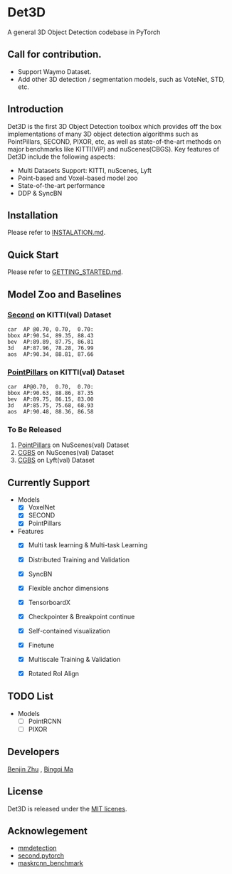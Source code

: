 # Det3D

A general 3D Object Detection codebase in PyTorch

## Call for contribution.
* Support Waymo Dataset.
* Add other 3D detection / segmentation models, such as VoteNet, STD, etc.

## Introduction

Det3D is the first 3D Object Detection toolbox which provides off the box implementations of many 3D object detection algorithms such as PointPillars, SECOND, PIXOR, etc, as well as state-of-the-art methods on major benchmarks like KITTI(ViP) and nuScenes(CBGS). Key features of Det3D include the following aspects:

* Multi Datasets Support: KITTI, nuScenes, Lyft
* Point-based and Voxel-based model zoo
* State-of-the-art performance
* DDP & SyncBN


## Installation

Please refer to [INSTALATION.md](INSTALLATION.md).

## Quick Start

Please refer to [GETTING_STARTED.md](GETTING_STARTED.md).

## Model Zoo and Baselines

### [Second](examples/second/configs/kitti_car_vfev3_spmiddlefhd_rpn1_mghead_syncbn.py) on KITTI(val) Dataset

```
car  AP @0.70, 0.70,  0.70:
bbox AP:90.54, 89.35, 88.43
bev  AP:89.89, 87.75, 86.81
3d   AP:87.96, 78.28, 76.99
aos  AP:90.34, 88.81, 87.66
```

### [PointPillars](examples/point_pillars/configs/kitti_point_pillars_mghead_syncbn.py) on KITTI(val) Dataset

```	
car  AP@0.70,  0.70,  0.70:
bbox AP:90.63, 88.86, 87.35
bev  AP:89.75, 86.15, 83.00
3d   AP:85.75, 75.68, 68.93
aos  AP:90.48, 88.36, 86.58
```

### To Be Released

1. [PointPillars](examples/point_pillars/configs/nusc_all_point_pillars_mghead_syncbn.py) on NuScenes(val) Dataset
2. [CGBS](examples/cbgs/configs/nusc_all_vfev3_spmiddleresnetfhd_rpn2_mghead_syncbn.py) on NuScenes(val) Dataset
3. [CGBS](examples/cbgs/configs/lyft_all_vfev3_spmiddleresnetfhd_rpn2_mghead_syncbn.py) on Lyft(val) Dataset

## Currently Support

* Models
  - [x] VoxelNet
  - [x] SECOND
  - [x] PointPillars
* Features
    - [x] Multi task learning & Multi-task Learning
    - [x] Distributed Training and Validation
    - [x] SyncBN
    - [x] Flexible anchor dimensions
    - [x] TensorboardX
    - [x] Checkpointer & Breakpoint continue
    - [x] Self-contained visualization
    - [x] Finetune
    - [x] Multiscale Training & Validation
    - [x] Rotated RoI Align


## TODO List
* Models
  - [ ] PointRCNN
  - [ ] PIXOR

## Developers

[Benjin Zhu](https://github.com/poodarchu/) , [Bingqi Ma](https://github.com/a157801)

## License

Det3D is released under the [MIT licenes](LICENES).

## Acknowlegement

* [mmdetection](https://github.com/open-mmlab/mmdetection) 
* [second.pytorch](https://github.com/traveller59/second.pytorch)
* [maskrcnn_benchmark](https://github.com/facebookresearch/maskrcnn-benchmark)
